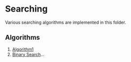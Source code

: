 # Searching

Various searching algorithms are implemented in this folder.

## Algorithms

1. [Algorithm1](#link-to-folder)
2. [Binary Search](./binary_search)...
